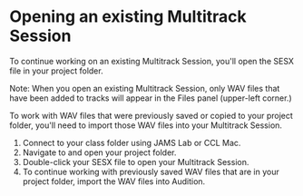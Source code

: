 # Opening an existing Multitrack Session

To continue working on an existing Multitrack Session, you'll open the SESX file in your project folder.

Note: When you open an existing Multitrack Session, only WAV files that have been added to tracks will appear in the Files panel \(upper-left corner.\)

To work with WAV files that were previously saved or copied to your project folder, you'll need to import those WAV files into your Multitrack Session.

1. Connect to your class folder using JAMS Lab or CCL Mac.
2. Navigate to and open your project folder. 
3. Double-click your SESX file to open your Multitrack Session. 
4. To continue working with previously saved WAV files that are in your project folder, import the WAV files into Audition.

